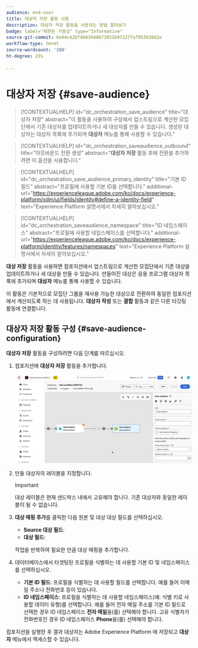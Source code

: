 ```yaml
---
audience: end-user
title: 대상자 저장 활동 사용
description: 대상자 저장 활동을 사용하는 방법 알아보기
badge: label="제한된 가용성" type="Informative"
source-git-commit: 6e04c42bf4b83448673851b97227faf953638d1e
workflow-type: tm+mt
source-wordcount: '380'
ht-degree: 25%

---
```



# 대상자 저장 {#save-audience}

>[!CONTEXTUALHELP]
>id="dc_orchestration_save_audience"
>title="대상자 저장"
>abstract="이 활동을 사용하여 구성에서 업스트림으로 계산한 모집단에서 기존 대상자를 업데이트하거나 새 대상자를 만들 수 있습니다. 생성된 대상자는 대상자 목록에 추가되며 **대상자** 메뉴를 통해 사용할 수 있습니다."

>[!CONTEXTUALHELP]
>id="dc_orchestration_saveaudience_outbound"
>title="아웃바운드 전환 생성"
>abstract="**대상자 저장** 활동 후에 전환을 추가하려면 이 옵션을 사용합니다."

>[!CONTEXTUALHELP]
>id="dc_orchestration_save_audience_primary_identity"
>title="기본 ID 필드"
>abstract="프로필에 사용할 기본 ID를 선택합니다."
>additional-url="https://experienceleague.adobe.com/ko/docs/experience-platform/xdm/ui/fields/identity#define-a-identity-field" text="Experience Platform 설명서에서 자세히 알아보십시오."

>[!CONTEXTUALHELP]
>id="dc_orchestration_saveaudience_namespace"
>title="ID 네임스페이스"
>abstract="프로필에 사용할 네임스페이스를 선택합니다."
>additional-url="https://experienceleague.adobe.com/ko/docs/experience-platform/identity/features/namespaces" text="Experience Platform 설명서에서 자세히 알아보십시오."

**대상 저장** 활동을 사용하면 컴포지션에서 업스트림으로 계산한 모집단에서 기존 대상을 업데이트하거나 새 대상을 만들 수 있습니다. 만들어진 대상은 응용 프로그램 대상자 목록에 추가되며 **대상자** 메뉴를 통해 사용할 수 있습니다.

이 활동은 기본적으로 모집단 그룹을 재사용 가능한 대상으로 전환하여 동일한 컴포지션에서 계산되도록 하는 데 사용됩니다. **대상자 작성** 또는 **결합** 활동과 같은 다른 타깃팅 활동에 연결합니다.

## 대상자 저장 활동 구성 {#save-audience-configuration}

**대상자 저장** 활동을 구성하려면 다음 단계를 따르십시오.

1. 컴포지션에 **대상자 저장** 활동을 추가합니다.

   ![](../assets/save-audience.png)

1. 만들 대상자의 레이블을 지정합니다.

   >[!IMPORTANT]
   >
   >대상 레이블은 현재 샌드박스 내에서 고유해야 합니다. 기존 대상자와 동일한 레이블이 될 수 없습니다.

1. **대상 매핑 추가**&#x200B;를 클릭한 다음 원본 및 대상 대상 필드를 선택하십시오.

   * **Source 대상 필드**:
   * **대상 필드**:

   작업을 반복하여 필요한 만큼 대상 매핑을 추가합니다.

1. 데이터베이스에서 타겟팅된 프로필을 식별하는 데 사용할 기본 ID 및 네임스페이스를 선택하십시오.

   * **기본 ID 필드**: 프로필을 식별하는 데 사용할 필드를 선택합니다. 예를 들어 이메일 주소나 전화번호 등이 있습니다.
   * **ID 네임스페이스**: 프로필을 식별하는 데 사용할 네임스페이스(예: 식별 키로 사용할 데이터 유형)를 선택합니다. 예를 들어 전자 메일 주소를 기본 ID 필드로 선택한 경우 ID 네임스페이스 **전자 메일**&#x200B;을(를) 선택해야 합니다. 고유 식별자가 전화번호인 경우 ID 네임스페이스 **Phone**&#x200B;을(를) 선택해야 합니다.

컴포지션을 실행한 후 결과 대상자는 Adobe Experience Platform <!-- to check-->에 저장되고 **대상자** 메뉴에서 액세스할 수 있습니다.

<!--

## Example{#save-audience-example}

The following example illustrates a simple audience update from targeting. A scheduler is added to run the workflow once a month. A query recovers all the profiles subscribed to the different application services available. The **Save audience** activity updates the audience by deleting profiles that have unsubscribed from the service since the last workflow execution and by adding the newly subscribed profiles.
-->

